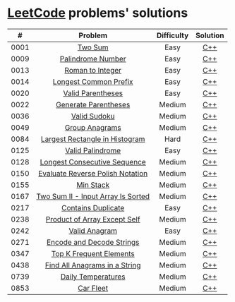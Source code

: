 # [LeetCode](https://leetcode.com/) problems' solutions

| #    | Problem                                                                                                           | Difficulty | Solution                                                                                            |
| :--: | :---------------------------------------------------------------------------------------------------------------: | :--------: | :-------------------------------------------------------------------------------------------------: |
| 0001 | [Two Sum](https://leetcode.com/problems/two-sum/description/)                                                     | Easy       | [C++](https://github.com/sysfutex/leetcode/tree/main/c%2B%2B/0001-two-sum)                          |
| 0009 | [Palindrome Number](https://leetcode.com/problems/palindrome-number/description/)                                 | Easy       | [C++](https://github.com/sysfutex/leetcode/tree/main/c%2B%2B/0009-palindrome-number)                |
| 0013 | [Roman to Integer](https://leetcode.com/problems/roman-to-integer/description/)                                   | Easy       | [C++](https://github.com/sysfutex/leetcode/tree/main/c%2B%2B/0013-roman-to-integer)                 |
| 0014 | [Longest Common Prefix](https://leetcode.com/problems/longest-common-prefix/description/)                         | Easy       | [C++](https://github.com/sysfutex/leetcode/tree/main/c%2B%2B/0014-longest-common-prefix)            |
| 0020 | [Valid Parentheses](https://leetcode.com/problems/valid-parentheses/description/)                                 | Easy       | [C++](https://github.com/sysfutex/leetcode/tree/main/c%2B%2B/0020-valid-parentheses)                |
| 0022 | [Generate Parentheses](https://leetcode.com/problems/generate-parentheses/description/)                           | Medium     | [C++](https://github.com/sysfutex/leetcode/tree/main/c%2B%2B/0022-generate-parentheses)             |
| 0036 | [Valid Sudoku](https://leetcode.com/problems/valid-sudoku/description/)                                           | Medium     | [C++](https://github.com/sysfutex/leetcode/tree/main/c%2B%2B/0036-valid-sudoku)                     |
| 0049 | [Group Anagrams](https://leetcode.com/problems/group-anagrams/description/)                                       | Medium     | [C++](https://github.com/sysfutex/leetcode/tree/main/c%2B%2B/0049-group-anagrams)                   |
| 0084 | [Largest Rectangle in Histogram](https://leetcode.com/problems/largest-rectangle-in-histogram/description/)       | Hard       | [C++](https://github.com/sysfutex/leetcode/tree/main/c%2B%2B/0084-largest-rectangle-in-histogram)   |
| 0125 | [Valid Palindrome](https://leetcode.com/problems/valid-palindrome/description/)                                   | Easy       | [C++](https://github.com/sysfutex/leetcode/tree/main/c%2B%2B/0125-valid-palindrome)                 |
| 0128 | [Longest Consecutive Sequence](https://leetcode.com/problems/longest-consecutive-sequence/description/)           | Medium     | [C++](https://github.com/sysfutex/leetcode/tree/main/c%2B%2B/0128-longest-consecutive-sequence)     |
| 0150 | [Evaluate Reverse Polish Notation](https://leetcode.com/problems/evaluate-reverse-polish-notation/description/)   | Medium     | [C++](https://github.com/sysfutex/leetcode/tree/main/c%2B%2B/0150-evaluate-reverse-polish-notation) |
| 0155 | [Min Stack](https://leetcode.com/problems/min-stack/description/)                                                 | Medium     | [C++](https://github.com/sysfutex/leetcode/tree/main/c%2B%2B/0155-min-stack)                        |
| 0167 | [Two Sum II - Input Array Is Sorted](https://leetcode.com/problems/two-sum-ii-input-array-is-sorted/description/) | Medium     | [C++](https://github.com/sysfutex/leetcode/tree/main/c%2B%2B/0167-two-sum-ii-input-array-is-sorted) |
| 0217 | [Contains Duplicate](https://leetcode.com/problems/contains-duplicate/description/)                               | Easy       | [C++](https://github.com/sysfutex/leetcode/tree/main/c%2B%2B/0217-contains-duplicate)               |
| 0238 | [Product of Array Except Self](https://leetcode.com/problems/product-of-array-except-self/description/)           | Medium     | [C++](https://github.com/sysfutex/leetcode/tree/main/c%2B%2B/0238-product-of-array-except-self)     |
| 0242 | [Valid Anagram](https://leetcode.com/problems/valid-anagram/description/)                                         | Easy       | [C++](https://github.com/sysfutex/leetcode/tree/main/c%2B%2B/0242-valid-anagram)                    |
| 0271 | [Encode and Decode Strings](https://leetcode.com/problems/encode-and-decode-strings/description/)                 | Medium     | [C++](https://github.com/sysfutex/leetcode/tree/main/c%2B%2B/0271-encode-and-decode-strings)        |
| 0347 | [Top K Frequent Elements](https://leetcode.com/problems/top-k-frequent-elements/description/)                     | Medium     | [C++](https://github.com/sysfutex/leetcode/tree/main/c%2B%2B/0347-top-k-frequent-elements)          |
| 0438 | [Find All Anagrams in a String](https://leetcode.com/problems/find-all-anagrams-in-a-string/description/)         | Medium     | [C++](https://github.com/sysfutex/leetcode/tree/main/c%2B%2B/0438-find-all-anagrams-in-a-string)    |
| 0739 | [Daily Temperatures](https://leetcode.com/problems/daily-temperatures/description/)                               | Medium     | [C++](https://github.com/sysfutex/leetcode/tree/main/c%2B%2B/0739-daily-temperatures)               |
| 0853 | [Car Fleet](https://leetcode.com/problems/car-fleet/description/)                                                 | Medium     | [C++](https://github.com/sysfutex/leetcode/tree/main/c%2B%2B/0853-car-fleet)                        |
